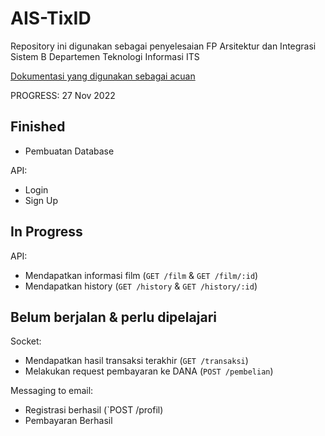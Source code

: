 # AIS-TixID
Repository ini digunakan sebagai penyelesaian FP Arsitektur dan Integrasi Sistem B Departemen Teknologi Informasi ITS

[Dokumentasi yang digunakan sebagai acuan](https://docs.google.com/document/d/1InSXXYhRAPO0Ge1W9H6nsr4ppjMvyMzHahXZF7tnt44/edit#)

PROGRESS: 27 Nov 2022

## Finished

- Pembuatan Database

API:
- Login 
- Sign Up

## In Progress

API: 
- Mendapatkan informasi film (`GET /film` & `GET /film/:id`)
- Mendapatkan history (`GET /history` & `GET /history/:id`)

## Belum berjalan & perlu dipelajari

Socket:
- Mendapatkan hasil transaksi terakhir (`GET /transaksi`)
- Melakukan request pembayaran ke DANA (`POST /pembelian`)

Messaging to email:
- Registrasi berhasil (`POST /profil)
- Pembayaran Berhasil
